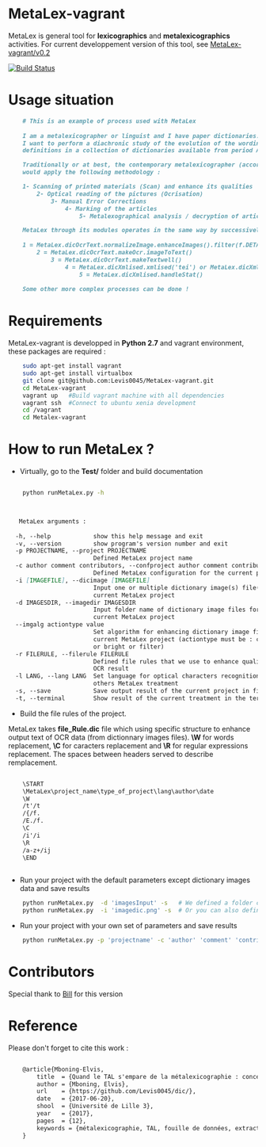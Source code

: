 # MetaLex-vagrant 
MetaLex is general tool for **lexicographics** and **metalexicographics** activities.
For current developpement version of this tool, see [MetaLex-vagrant/v0.2](https://github.com/Levis0045/MetaLex-vagrant/tree/v0.2)

[![Build Status](https://travis-ci.org/claroline/Distribution.svg?branch=master)](mteprojet.fr/MetaLex-vagrant)


#  Usage situation


```md
    # This is an example of process used with MetaLex 
    
    I am a metalexicographer or linguist and I have paper dictionaries. 
    I want to perform a diachronic study of the evolution of the wording of 
    definitions in a collection of dictionaries available from period A to period B.

    Traditionally or at best, the contemporary metalexicographer (according to our point of view)
    would apply the following methodology :

    1- Scanning of printed materials (Scan) and enhance its qualities
        2- Optical reading of the pictures (Ocrisation) 
            3- Manual Error Corrections                     
                4- Marking of the articles                      
                    5- Metalexographical analysis / decryption of articles 

    MetaLex through its modules operates in the same way by successively executing each of these tasks automatically.
    
    1 = MetaLex.dicOcrText.normalizeImage.enhanceImages().filter(f.DETAIL)
        2 = MetaLex.dicOcrText.makeOcr.imageToText()
            3 = MetaLex.dicOcrText.makeTextwell()
                4 = MetaLex.dicXmlised.xmlised('tei') or MetaLex.dicXmlised.xmlised('lmf')
                    5 = MetaLex.dicXmlised.handleStat()
                
    Some other more complex processes can be done !

```

# Requirements

MetaLex-vagrant is developped in **Python 2.7** and vagrant environment, these packages are required :


```sh
    sudo apt-get install vagrant
    sudo apt-get install virtualbox
    git clone git@github.com:Levis0045/MetaLex-vagrant.git
    cd MetaLex-vagrant
    vagrant up   #Build vagrant machine with all dependencies
    vagrant ssh  #Connect to ubuntu xenia development
    cd /vagrant
    cd Metalex-vagrant
```

# How to run MetaLex ?

- Virtually, go to the  **Test/** folder and build documentation 
  
```sh

    python runMetaLex.py -h
    
```

```md

   MetaLex arguments :
   
  -h, --help            show this help message and exit
  -v, --version         show program's version number and exit
  -p PROJECTNAME, --project PROJECTNAME
                        Defined MetaLex project name
  -c author comment contributors, --confproject author comment contributors
                        Defined MetaLex configuration for the current project
  -i [IMAGEFILE], --dicimage [IMAGEFILE]
                        Input one or multiple dictionary image(s) file(s) for
                        current MetaLex project
  -d IMAGESDIR, --imagedir IMAGESDIR
                        Input folder name of dictionary image files for
                        current MetaLex project
  --imgalg actiontype value
                        Set algorithm for enhancing dictionary image files for
                        current MetaLex project (actiontype must be : constrat
                        or bright or filter)
  -r FILERULE, --filerule FILERULE
                        Defined file rules that we use to enhance quality of
                        OCR result
  -l LANG, --lang LANG  Set language for optical characters recognition and
                        others MetaLex treatment
  -s, --save            Save output result of the current project in files
  -t, --terminal        Show result of the current treatment in the terminal

```


- Build the file rules of the project. 


MetaLex takes **file_Rule.dic** file which using  specific structure to enhance output text of OCR data (from dictionnary images files). **\W** for words replacement, **\C** for caracters replacement and **\R**  for regular expressions replacement. The spaces between headers served to describe remplacement.

```md

    \START
    \MetaLex\project_name\type_of_project\lang\author\date
    \W
    /t'/t
    /{/f.
    /E./f.
    \C
    /i'/i
    \R
    /a-z+/ij
    \END
    
```

- Run your project with the default parameters except dictionary images data and save results


```sh
    python runMetaLex.py  -d 'imagesInput' -s   # We defined a folder containing dictionnary images for current treatment 
    python runMetaLex.py  -i 'imagedic.png' -s  # Or you can also defined a single dictionnary image
```

- Run your project with your own set of parameters and save results


```sh
    python runMetaLex.py -p 'projectname' -c 'author' 'comment' 'contributors' -d 'imagesInput' -r 'file_Rule.dic' -l fra -s
```

# Contributors

Special thank to [Bill](https://github.com/billmetangmo) for this version


# Reference

Please don't forget to cite this work :

```latex

    @article{Mboning-Elvis,
        title  = {Quand le TAL s'empare de la métalexicographie : conception d'un outil pour le métalexicographe},
        author = {Mboning, Elvis},
        url    = {https://github.com/Levis0045/dic/},
        date   = {2017-06-20},
        shool  = {Université de Lille 3},
        year   = {2017},
        pages  = {12},
        keywords = {métalexicographie, TAL, fouille de données, extraction d'information, lecture optique, lexicographie, Xmlisation, DTD}
    }
    
```


